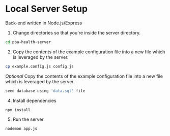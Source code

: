 # Local Server Setup

Back-end written in Node.js/Express

1. Change directories so that you're inside the server directory.
```bash
cd pba-health-server
```

2. Copy the contents of the example configuration file into a new file which is leveraged by the server.
```bash
cp example.config.js config.js
```

*Optional* Copy the contents of the example configuration file into a new file which is leveraged by the server.
```bash
seed database using 'data.sql' file
```

4. Install dependencies
```bash
npm install
```

5. Run the server
```bash
nodemon app.js
```

